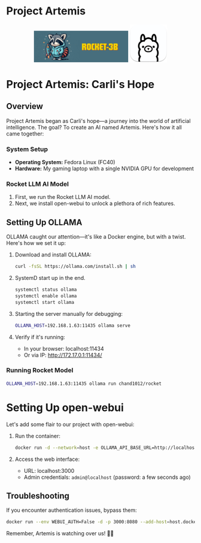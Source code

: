 # Project Artemis

<div align="center">
    <img src="rocket.png" alt="Rocket Image" width="50%">
    <img src="ollama.png" alt="Ollama Image" width="20%">
</div>

# Project Artemis: Carli's Hope

## Overview
Project Artemis began as Carli's hope—a journey into the world of artificial intelligence. The goal? To create an AI named Artemis. Here's how it all came together:

### System Setup
- **Operating System:** Fedora Linux (FC40)
- **Hardware:** My gaming laptop with a single NVIDIA GPU for development

### Rocket LLM AI Model
1. First, we run the Rocket LLM AI model.
2. Next, we install open-webui to unlock a plethora of rich features.

## Setting Up OLLAMA
OLLAMA caught our attention—it's like a Docker engine, but with a twist. Here's how we set it up:

1. Download and install OLLAMA:
    ```bash
    curl -fsSL https://ollama.com/install.sh | sh
    ```

2. SystemD start up in the end.
    ```bash
    systemctl status ollama
    systemctl enable ollama
    systemctl start ollama
    ```

3. Starting the server manually for debugging:
    ```bash
    OLLAMA_HOST=192.168.1.63:11435 ollama serve
    ```

4. Verify if it's running:
    - In your browser: localhost:11434
    - Or via IP: http://172.17.0.1:11434/

### Running Rocket Model
```bash
OLLAMA_HOST=192.168.1.63:11435 ollama run chand1012/rocket
```

# Setting Up open-webui

Let's add some flair to our project with open-webui:

1. Run the container:
    ```bash
    docker run -d --network=host -e OLLAMA_API_BASE_URL=http://localhost:11434/api --name ollama-webui --restart always ollama-webui
    ```

2. Access the web interface:
    - URL: localhost:3000
    - Admin credentials: `admin@localhost` (password: a few seconds ago)

## Troubleshooting
If you encounter authentication issues, bypass them:
```bash
docker run --env WEBUI_AUTH=False -d -p 3000:8080 --add-host=host.docker.internal:host-gateway -v open-webui:/app/backend/data --name open-webui --restart always ghcr.io/open-webui/open-webui:main
```

Remember, Artemis is watching over us! 🌙✨

